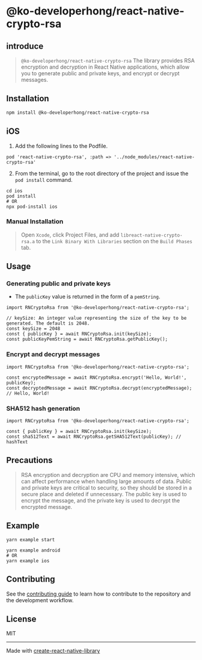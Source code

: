 # @ko-developerhong/react-native-crypto-rsa

## introduce
>`@ko-developerhong/react-native-crypto-rsa` The library provides RSA encryption and decryption in React Native applications, which allow you to generate public and private keys, and encrypt or decrypt messages.

## Installation

```sh
npm install @ko-developerhong/react-native-crypto-rsa
```

## iOS
1. Add the following lines to the Podfile.
```Podfile
pod 'react-native-crypto-rsa', :path => '../node_modules/react-native-crypto-rsa'
```
2. From the terminal, go to the root directory of the project and issue the `pod install` command.
```shell
cd ios
pod install
# OR
npx pod-install ios
```
### Manual Installation
> Open `Xcode`, click Project Files, and add `libreact-native-crypto-rsa.a` to the `Link Binary With Libraries` section on the `Build Phases` tab.

## Usage

### Generating public and private keys
- The `publicKey` value is returned in the form of a `pemString`.
```tsx
import RNCryptoRsa from '@ko-developerhong/react-native-crypto-rsa';

// keySize: An integer value representing the size of the key to be generated. The default is 2048.
const keySize = 2048
const { publicKey } = await RNCryptoRsa.init(keySize);
const publicKeyPemString = await RNCryptoRsa.getPublicKey();
```

### Encrypt and decrypt messages
```tsx
import RNCryptoRsa from '@ko-developerhong/react-native-crypto-rsa';

const encryptedMessage = await RNCryptoRsa.encrypt('Hello, World!', publicKey);
const decryptedMessage = await RNCryptoRsa.decrypt(encryptedMessage); // Hello, World!
```

### SHA512 hash generation
```tsx
import RNCryptoRsa from '@ko-developerhong/react-native-crypto-rsa';

const { publicKey } = await RNCryptoRsa.init(keySize);
const sha512Text = await RNCryptoRsa.getSHA512Text(publicKey); // hashText
```

## Precautions
> RSA encryption and decryption are CPU and memory intensive, which can affect performance when handling large amounts of data.
> Public and private keys are critical to security, so they should be stored in a secure place and deleted if unnecessary.
> The public key is used to encrypt the message, and the private key is used to decrypt the encrypted message.

## Example
```shell
yarn example start

yarn example android
# OR
yarn example ios
```

## Contributing

See the [contributing guide](CONTRIBUTING.md) to learn how to contribute to the repository and the development workflow.

## License

MIT

---

Made with [create-react-native-library](https://github.com/callstack/react-native-builder-bob)

